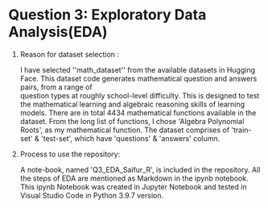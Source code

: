 # Question 3: Exploratory Data Analysis(EDA)
 
 1. Reason for dataset selection :

    I have selected ''math_dataset'' from the available datasets in Hugging Face. This dataset code generates mathematical question and answers pairs, from a range of   
    question types at roughly school-level difficulty. This is designed to test the mathematical learning and algebraic reasoning skills of learning models. There are in
    total 4434 mathematical functions available in the dataset. From the long list of functions, I chose 'Algebra Polynomial Roots', as my mathematical function. The 
    dataset comprises of 'train-set' & 'test-set', which have 'questions' & 'answers' column. 
    
 2. Process to use the repository:
    
    A note-book, named 'Q3_EDA_Saifur_R', is included in the repository. All the steps of EDA are mentioned as Markdown in the ipynb notebook. This ipynb Notebook was 
    created in Jupyter Notebook and tested in Visual Studio Code in Python 3.9.7 version.

    
